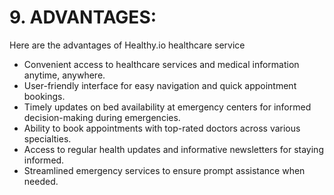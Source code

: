 # **9. ADVANTAGES:**
Here are the advantages of Healthy.io healthcare service
- Convenient access to healthcare services and medical information anytime, anywhere.
- User-friendly interface for easy navigation and quick appointment bookings.
- Timely updates on bed availability at emergency centers for informed decision-making during emergencies.
- Ability to book appointments with top-rated doctors across various specialties.
- Access to regular health updates and informative newsletters for staying informed.
- Streamlined emergency services to ensure prompt assistance when needed.
